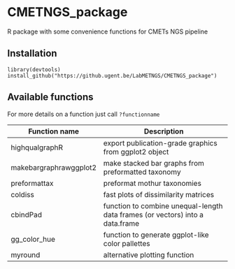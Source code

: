 # CMETNGS_package
R package with some convenience functions for CMETs NGS pipeline

## Installation

```
library(devtools)
install_github("https://github.ugent.be/LabMETNGS/CMETNGS_package")
```

## Available functions

For more details on a function just call `?functionname`

Function name | Description
--------------|-------------
highqualgraphR | export publication-grade graphics from ggplot2 object
makebargraphrawggplot2 | make stacked bar graphs from preformatted taxonomy
preformattax | preformat mothur taxonomies
coldiss | fast plots of dissimilarity matrices
cbindPad | function to combine unequal-length data frames (or vectors) into a data.frame
gg_color_hue | function to generate ggplot-like color pallettes
myround | alternative plotting function
